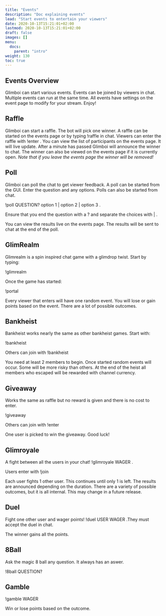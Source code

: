 ```yaml
---
title: "Events"
description: "Doc explaining events"
lead: "Start events to entertain your viewers"
date: 2020-10-13T15:21:01+02:00
lastmod: 2020-10-13T15:21:01+02:00
draft: false
images: []
menu: 
  docs:
    parent: "intro"
weight: 130
toc: true
---
```


## Events Overview

Glimboi can start various events. Events can be joined by viewers in chat. Multiple events can run at the same time. All events have settings on the event page to modify for your stream. Enjoy!

## Raffle

Glimboi can start a raffle. The bot will pick one winner. A raffle can be started on the events page or by typing !raffle in chat. Viewers can enter the raffle with !enter . You can view the list of participants on the events page. It will live update. After a minute has passed Glimboi will announce the winner to chat. The winner can also be viewed on the events page if it is currently open. 
*Note that if you leave the events page the winner will be removed!*

## Poll

Glimboi can poll the chat to get viewer feedback. A poll can be started from the GUI. Enter the question and any options. Polls can also be started from chat.

!poll QUESTION? option 1 | option 2 | option 3 . 

Ensure that you end the question with a ? and separate the choices with | . 

You can view the results live on the events page. The results will be sent to chat at the end of the poll.

## GlimRealm

Glimrealm is a spin inspired chat game with a glimdrop twist. Start by typing:

!glimrealm

Once the game has started:

!portal

Every viewer that enters will have one random event. You will lose or gain points based on the event. There are a lot of possible outcomes.

## Bankheist

Bankheist works nearly the same as other bankheist games. Start with:

!bankheist

Others can join with !bankheist

You need at least 2 members to begin. Once started random events will occur. Some will be more risky than others. At the end of the heist all members who escaped will be rewarded with channel currency.

## Giveaway

Works the same as raffle but no reward is given and there is no cost to enter.

!giveaway

Others can join with !enter

One user is picked to win the giveaway. Good luck!

## Glimroyale

A fight between all the users in your chat! !glimroyale WAGER .

Users enter with !join

Each user fights 1 other user. This continues until only 1 is left. The results are announced depending on the duration. There are a variety of possible outcomes, but it is all internal. This may change in a future release.

## Duel

Fight one other user and wager points! !duel USER WAGER .They must accept the duel in chat.

The winner gains all the points.

## 8Ball

Ask the magic 8 ball any question. It always has an aswer.

!8ball QUESTION?

## Gamble

!gamble WAGER

Win or lose points based on the outcome.